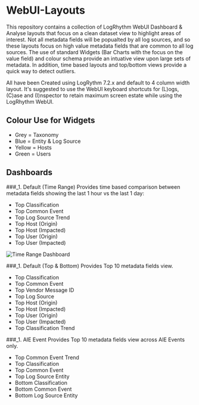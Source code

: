 # WebUI-Layouts

This repository contains a collection of LogRhythm WebUI Dashboard & Analyse layouts that focus on a clean dataset view to highlight areas of interest.  Not all metadata fields will be popualted by all log sources, and so these layouts focus on high value metadata fields that are common to all log sources.  The use of standard Widgets (Bar Charts with the focus on the value field) and colour schema provide an intuative view upon large sets of metadata.  In addition, time based layouts and top/bottom views provide a quick way to detect outliers.

All have been Created using LogRythm 7.2.x and default to 4 column width layout.  It's suggested to use the WebUI keyboard shortcuts for (L)ogs, (C)ase and (I)nspector to retain maximum screen estate while using the LogRhythm WebUI.

## Colour Use for Widgets
* Grey = Taxonomy
* Blue = Entity & Log Source
* Yellow = Hosts
* Green = Users

## Dashboards

###_1. Default (Time Range)
Provides time based comparison between metadata fields showing the last 1 hour vs the last 1 day:
* Top Classification 
* Top Common Event
* Top Log Source Trend
* Top Host (Origin)
* Top Host (Impacted)
* Top User (Origin)
* Top User (Impacted)

![Time Range Dashboard](https://github.com/lrchma/WebUI-Layouts/blob/master/Dashboard/_1%20Default%20Time%20Range.png?raw=true)

###_1. Default (Top & Bottom)
Provides Top 10 metadata fields view.
* Top Classification
* Top Common Event
* Top Vendor Message ID
* Top Log Source
* Top Host (Origin)
* Top Host (Impacted)
* Top User (Origin)
* Top User (Impacted)
* Top Classification Trend

###_1. AIE Event
Provides Top 10 metadata fields view across AIE Events only.
* Top Common Event Trend
* Top Classification
* Top Common Event
* Top Log Source Entity
* Bottom Classification
* Bottom Common Event
* Bottom Log Source Entity


